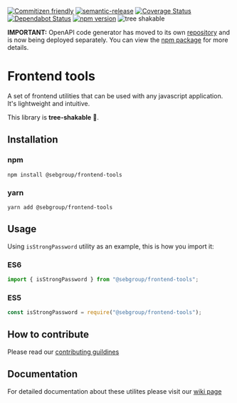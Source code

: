 [![Commitizen friendly](https://img.shields.io/badge/commitizen-friendly-brightgreen.svg)](http://commitizen.github.io/cz-cli/)
[![semantic-release](https://img.shields.io/badge/%20%20%F0%9F%93%A6%F0%9F%9A%80-semantic--release-e10079.svg)](https://github.com/semantic-release/semantic-release)
[![Coverage Status](https://coveralls.io/repos/github/sebgroup/frontend-tools/badge.svg?branch=master)](https://coveralls.io/github/sebgroup/frontend-tools?branch=master)
[![Dependabot Status](https://api.dependabot.com/badges/status?host=github&repo=sebgroup/frontend-tools)](https://dependabot.com)
[![npm version](https://badge.fury.io/js/%40sebgroup%2Ffrontend-tools.svg)](https://www.npmjs.com/package/@sebgroup/frontend-tools)
![tree shakable](https://img.shields.io/badge/%F0%9F%8C%B2-tree--shakable-brightgreen)

**IMPORTANT:** OpenAPI code generator has moved to its own [repository](https://github.com/kherP/swagger-codegen-openapi) and is now being deployed separately. You can view the [npm package](https://www.npmjs.com/package/swagger-codegen-openapi) for more details.

# **Frontend tools**

A set of frontend utilities that can be used with any javascript application. It's lightweight and intuitive.

This library is **tree-shakable** 🎉.

## **Installation**

### npm

```terminal
npm install @sebgroup/frontend-tools
```

### yarn

```terminal
yarn add @sebgroup/frontend-tools
```

## **Usage**

Using `isStrongPassword` utility as an example, this is how you import it:

### ES6

```typescript
import { isStrongPassword } from "@sebgroup/frontend-tools";
```

### ES5

```typescript
const isStrongPassword = require("@sebgroup/frontend-tools");
```

## **How to contribute**

Please read our [contributing guildines](https://github.com/sebgroup/frontend-tools/blob/master/CONTRIBUTING.md)

## **Documentation**

For detailed documentation about these utilites please visit our [wiki page](https://github.com/sebgroup/frontend-tools/wiki)
